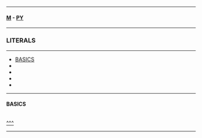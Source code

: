 
---

#### [M](https://github.com/ttltrk/TTT/blob/master/menu.md) - [PY](https://github.com/ttltrk/TTT/blob/master/PY/PY.md)

---

### LITERALS

---

* [BASICS](#BASICS)
* [](#)
* [](#)
* [](#)
* [](#)

---

#### BASICS

```py

```

[^^^](#LITERALS)

---
